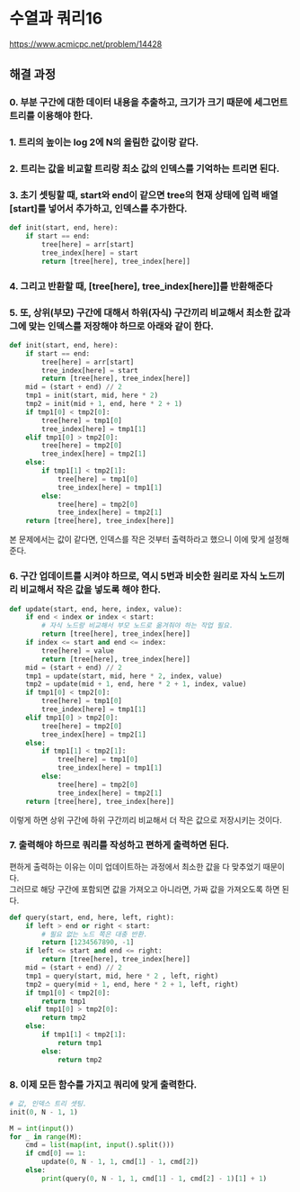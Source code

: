 # 수열과 쿼리16
https://www.acmicpc.net/problem/14428
## 해결 과정
### 0. 부분 구간에 대한 데이터 내용을 추출하고, 크기가 크기 때문에 세그먼트 트리를 이용해야 한다.
### 1. 트리의 높이는 log 2에 N의 올림한 값이랑 같다.
### 2. 트리는 값을 비교할 트리랑 최소 값의 인덱스를 기억하는 트리면 된다.
### 3. 초기 셋팅할 때, start와 end이 같으면 tree의 현재 상태에 입력 배열[start]를 넣어서 추가하고, 인덱스를 추가한다.
```python
def init(start, end, here):
    if start == end:
        tree[here] = arr[start]
        tree_index[here] = start
        return [tree[here], tree_index[here]]
```
### 4. 그리고 반환할 때, [tree[here], tree_index[here]]를 반환해준다
### 5. 또, 상위(부모) 구간에 대해서 하위(자식) 구간끼리 비교해서 최소한 값과 그에 맞는 인덱스를 저장해야 하므로 아래와 같이 한다.
```python
def init(start, end, here):
    if start == end:
        tree[here] = arr[start]
        tree_index[here] = start
        return [tree[here], tree_index[here]]
    mid = (start + end) // 2
    tmp1 = init(start, mid, here * 2)
    tmp2 = init(mid + 1, end, here * 2 + 1)
    if tmp1[0] < tmp2[0]:
        tree[here] = tmp1[0]
        tree_index[here] = tmp1[1]
    elif tmp1[0] > tmp2[0]:
        tree[here] = tmp2[0]
        tree_index[here] = tmp2[1]
    else:
        if tmp1[1] < tmp2[1]:
            tree[here] = tmp1[0]
            tree_index[here] = tmp1[1]
        else:
            tree[here] = tmp2[0]
            tree_index[here] = tmp2[1]
    return [tree[here], tree_index[here]]
```
본 문제에서는 값이 같다면, 인덱스를 작은 것부터 출력하라고 했으니 이에 맞게 설정해준다.
### 6. 구간 업데이트를 시켜야 하므로, 역시 5번과 비슷한 원리로 자식 노드끼리 비교해서 작은 값을 넣도록 해야 한다.
```python
def update(start, end, here, index, value):
    if end < index or index < start:
        # 자식 노드랑 비교해서 부모 노드로 옮겨줘야 하는 작업 필요.
        return [tree[here], tree_index[here]]
    if index <= start and end <= index:
        tree[here] = value
        return [tree[here], tree_index[here]]
    mid = (start + end) // 2
    tmp1 = update(start, mid, here * 2, index, value)
    tmp2 = update(mid + 1, end, here * 2 + 1, index, value)
    if tmp1[0] < tmp2[0]:
        tree[here] = tmp1[0]
        tree_index[here] = tmp1[1]
    elif tmp1[0] > tmp2[0]:
        tree[here] = tmp2[0]
        tree_index[here] = tmp2[1]
    else:
        if tmp1[1] < tmp2[1]:
            tree[here] = tmp1[0]
            tree_index[here] = tmp1[1]
        else:
            tree[here] = tmp2[0]
            tree_index[here] = tmp2[1]
    return [tree[here], tree_index[here]]
```
이렇게 하면 상위 구간에 하위 구간끼리 비교해서 더 작은 값으로 저장시키는 것이다.      
### 7. 출력해야 하므로 쿼리를 작성하고 편하게 출력하면 된다.
편하게 출력하는 이유는 이미 업데이트하는 과정에서 최소한 값을 다 맞추었기 때문이다.     
그러므로 해당 구간에 포함되면 값을 가져오고 아니라면, 가짜 값을 가져오도록 하면 된다.       
```python
def query(start, end, here, left, right):
    if left > end or right < start:
        # 필요 없는 노드 쪽은 대충 반환.
        return [1234567890, -1]
    if left <= start and end <= right:
        return [tree[here], tree_index[here]]
    mid = (start + end) // 2
    tmp1 = query(start, mid, here * 2 , left, right)
    tmp2 = query(mid + 1, end, here * 2 + 1, left, right)
    if tmp1[0] < tmp2[0]:
        return tmp1
    elif tmp1[0] > tmp2[0]:
        return tmp2
    else:
        if tmp1[1] < tmp2[1]:
            return tmp1
        else:
            return tmp2
```
### 8. 이제 모든 함수를 가지고 쿼리에 맞게 출력한다.
```python
# 값, 인덱스 트리 셋팅.
init(0, N - 1, 1)

M = int(input())
for _ in range(M):
    cmd = list(map(int, input().split()))
    if cmd[0] == 1:
        update(0, N - 1, 1, cmd[1] - 1, cmd[2])
    else:
        print(query(0, N - 1, 1, cmd[1] - 1, cmd[2] - 1)[1] + 1)
```

